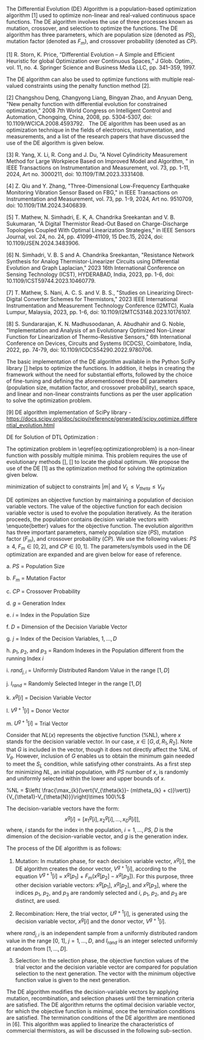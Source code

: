 The Differential Evolution (DE) Algorithm is a population-based optimization algorithm [1] used to optimize non-linear and real-valued continuous space functions. The DE algorithm involves the use of three processes known as mutation, crossover, and selection to optimize the functions. The DE algorithm has three parameters, which are population size (denoted as $PS$), mutation factor (denoted as $F_m$), and crossover probability (denoted as $CP$).

[1] R. Storn, K. Price, “Differential Evolution – A Simple and Efficient Heuristic for global Optimization over Continuous Spaces,” J Glob. Optim., vol. 11, no. 4. Springer Science and Business Media LLC, pp. 341–359, 1997.

The DE algorithm can also be used to optimize functions with multiple real-valued constraints using the penalty function method [2].

[2] Changshou Deng, Changyong Liang, Bingyan Zhao, and Anyuan Deng, "New penalty function with differential evolution for constrained optimization," 2008 7th World Congress on Intelligent Control and Automation, Chongqing, China, 2008, pp. 5304-5307, doi: 10.1109/WCICA.2008.4593792.
 
The DE algorithm has been used as an optimization technique in the fields of electronics, instrumentation, and measurements, and a list of the research papers that have discussed the use of the DE algorithm is given below.

[3] R. Yang, X. Li, R. Cong and J. Du, "A Novel Cylindricity Measurement Method for Large Workpiece Based on Improved Model and Algorithm, " in IEEE Transactions on Instrumentation and Measurement, vol. 73, pp. 1-11, 2024, Art no. 3000211, doi: 10.1109/TIM.2023.3331408.

[4] Z. Qiu and Y. Zhang, "Three-Dimensional Low-Frequency Earthquake Monitoring Vibration Sensor Based on FBG," in IEEE Transactions on Instrumentation and Measurement, vol. 73, pp. 1-9, 2024, Art no. 9510709, doi: 10.1109/TIM.2024.3406839.

[5] T. Mathew, N. Simhadri, E. K, A. Chandrika Sreekantan and V. B. Sukumaran, "A Digital Thermistor Read-Out Based on Charge-Discharge Topologies Coupled With Optimal Linearization Strategies," in IEEE Sensors Journal, vol. 24, no. 24, pp. 41099-41109, 15 Dec.15, 2024, doi: 10.1109/JSEN.2024.3483906.

[6] N. Simhadri, V. B. S and A. Chandrika Sreekantan, "Resistance Network Synthesis for Analog Thermistor-Linearizer Circuits using Differential Evolution and Graph Laplacian," 2023 16th International Conference on Sensing Technology (ICST), HYDERABAD, India, 2023, pp. 1-6, doi: 10.1109/ICST59744.2023.10460779. 

[7] T. Mathew, S. Nani, A. C. S. and V. B. S., "Studies on Linearizing Direct-Digital Converter Schemes for Thermistors," 2023 IEEE International Instrumentation and Measurement Technology Conference (I2MTC), Kuala Lumpur, Malaysia, 2023, pp. 1-6, doi: 10.1109/I2MTC53148.2023.10176107.

[8] S. Sundararajan, K. N. Madhusoodanan, A. Abudhahir and G. Noble, "Implementation and Analysis of an Evolutionary Optimized Non-Linear Function for Linearization of Thermo-Resistive Sensors," 6th International Conference on Devices, Circuits and Systems (ICDCS), Coimbatore, India, 2022, pp. 74-79, doi: 10.1109/ICDCS54290.2022.9780706.

The basic implementation of the DE algorithm available in the Python SciPy library [] helps to optimize the functions. In addition, it helps in creating the framework without the need for substantial efforts, followed by the choice of fine-tuning and defining the aforementioned three DE parameters (population size, mutation factor, and crossover probability), search space, and linear and non-linear constraints functions as per the user application to solve the optimization problem. 

[9] DE algorithm implementation of SciPy library - https://docs.scipy.org/doc/scipy/reference/generated/scipy.optimize.differential_evolution.html

DE for Solution of DTL Optimization :

The optimization problem in \eqref{eq:optimizationproblem} is a non-linear function with possibly multiple minima. This problem requires the use of evolutionary methods [], [] to locate the global optimum. We propose the use of the DE [1] as the optimization method for solving the optimization given below. 

minimization of $%NL$ subject to constraints $\vert{m}\vert$ and $V_{L} \leq V_{theta} \leq V_{H}$
              
DE optimizes an objective function by maintaining a population of decision variable vectors. The value of the objective function for each decision variable vector is used to evolve the population iteratively. As the iteration proceeds, the population contains decision variable vectors with \enquote{better} values for the objective function. The evolution algorithm has three important parameters, namely population size ($PS$), mutation factor ($F_m$), and crossover probability ($CP$). We use the following values: $PS\geq4$, $F_m\in[0,2]$, and $CP\in[0,1]$. The parameters/symbols used in the DE optimization are expanded and are given below for ease of reference.
                                                                                                   
   a. $PS$                    = Population Size
                                                                                                  
   b. $F_m$                   = Mutation Factor
                                                                                                  
   c. $CP$                    = Crossover Probability
                                                                                            
   d. $g$                     = Generation Index
                                                                                                 
   e. $i$                     = Index in the Population Size
                                                                                   
   f. $D$                     = Dimension of the Decision Variable Vector
                                                                        
   g. $j$                     = Index of the Decision Variables, $1, \ldots, D$
                                                                  
   h. $p_1$, $p_2$, and $p_3$ = Random Indexes in the Population different from the running Index $i$

   i. $rand_{j,i}$            = Uniformly Distributed Random Value in the range $[1, D]$

   j. $I_{rand}$              = Randomly Selected Integer in the range $[1, D]$
                                                                  
   k. $x^{g}[i]$              = Decision Variable Vector
                                                                                                 
   l. $V^{g+1}[i]$            = Donor Vector
                                                                                                    
   m. $U^{g+1}[i]$            = Trial Vector                                                                                                     

Consider that $NL(x)$ represents the objective function (\%NL), where $x$ stands for the decision variable vector. In our case, $x\in[G, d, R_1, R_2]$. Note that $G$ is included in the vector, though it does not directly affect the \%NL of $V_{\theta}$. However, inclusion of $G$ enables us to obtain the minimum gain needed to meet the $S_L$ condition, while satisfying other constraints. As a first step for minimizing $NL$, an initial population, with $PS$ number of $x$, is randomly and uniformly selected within the lower and upper bounds of $x$.

\%NL = $\left( \frac{\max_{k}(\vert{V_{\theta{k}}- (m\theta_{k} + c)}\vert)}{V_{\theta1}-V_{\theta{N}}}\right)\times 100\%$

The decision-variable vectors have the form: $$
x^{g}[i] = [x^{g}_{1}[i], x^{g}_{2}[i], \ldots, x^{g}_{D}[i]],
$$
where, $i$ stands for the index in the population, $i=1,\ldots,PS$, $D$ is the dimension of the decision-variable vector, and $g$ is the generation index.

The process of the DE algorithm is as follows:

1. Mutation: In mutation phase, for each decision variable vector, $x^{g}[i]$, the DE algorithm creates the donor vector, $V^{g+1}[i]$, according to the equation
$V^{g+1}[i]$ = $x^{g}[p_1]$ + $F_{m}(x^{g}[p_2] - x^{g}[p_3])$.
   For this purpose, three other decision variable vectors: $x^{g}[p_1]$, $x^{g}[p_2]$, and $x^{g}[p_3]$, where the indices $p_1$, $p_2$, and $p_3$ are randomly selected and $i$, $p_1$,     $p_2$, and $p_3$ are distinct, are used.

2. Recombination: Here, the trial vector, $U^{g+1}[i]$, is generated using the decision variable vector, $x^{g}[i]$ and the donor vector, $V^{g+1}[i]$.

where $rand_{j,i}$ is an independent sample from a uniformly distributed random value in the range [0, 1], $j=1,\ldots,D$, and $I_{rand}$ is an integer selected uniformly at random from $[1,\ldots,D]$.

3. Selection: In the selection phase, the objective function values of the trial vector and the decision variable vector are compared for population selection to the next generation. The vector with the minimum objective function value is given to the next generation.

The DE algorithm modifies the decision-variable vectors by applying mutation, recombination, and selection phases until the termination criteria are satisfied. The DE algorithm returns the optimal decision variable vector, for which the objective function is minimal, once the termination conditions are satisfied. The termination conditions of the DE algorithm are mentioned in [6]. This algorithm was applied to linearize the characteristics of commercial thermistors, as will be discussed in the following sub-section.
